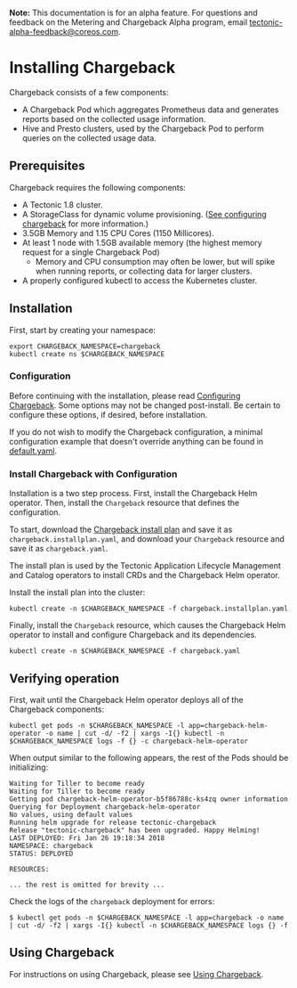 <br>
<div class="alert alert-info" role="alert">
<i class="fa fa-exclamation-triangle"></i><b> Note:</b> This documentation is for an alpha feature. For questions and feedback on the Metering and Chargeback Alpha program, email <a href="mailto:tectonic-alpha-feedback@coreos.com">tectonic-alpha-feedback@coreos.com</a>.
</div>

# Installing Chargeback

Chargeback consists of a few components:

- A Chargeback Pod which aggregates Prometheus data and generates reports based
  on the collected usage information.
- Hive and Presto clusters, used by the Chargeback Pod to perform queries on the
  collected usage data.

## Prerequisites

Chargeback requires the following components:

- A Tectonic 1.8 cluster.
- A StorageClass for dynamic volume provisioning. ([See configuring chargeback][configuring-chargeback] for more information.)
- 3.5GB Memory and 1.15 CPU Cores (1150 Millicores).
- At least 1 node with 1.5GB available memory (the highest memory request for a single Chargeback Pod)
    - Memory and CPU consumption may often be lower, but will spike when running reports, or collecting data for larger clusters.
- A properly configured kubectl to access the Kubernetes cluster.

## Installation

First, start by creating your namespace:

```
export CHARGEBACK_NAMESPACE=chargeback
kubectl create ns $CHARGEBACK_NAMESPACE
```

### Configuration

Before continuing with the installation, please read [Configuring Chargeback][configuring-chargeback].
Some options may not be changed post-install. Be certain to configure these options, if desired, before installation.

If you do not wish to modify the Chargeback configuration, a minimal configuration example that doesn't override anything can be found in [default.yaml][default-config].

### Install Chargeback with Configuration

Installation is a two step process. First, install the Chargeback Helm operator. Then, install the `Chargeback` resource that defines the configuration.

To start, download the [Chargeback install plan][chargeback-installplan] and save it as `chargeback.installplan.yaml`, and download your `Chargeback` resource and save it as `chargeback.yaml`.

The install plan is used by the Tectonic Application Lifecycle Management and Catalog operators to install CRDs and the Chargeback Helm operator.

Install the install plan into the cluster:

```
kubectl create -n $CHARGEBACK_NAMESPACE -f chargeback.installplan.yaml
```

Finally, install the `Chargeback` resource, which causes the Chargeback Helm operator to install and configure Chargeback and its dependencies.

```
kubectl create -n $CHARGEBACK_NAMESPACE -f chargeback.yaml
```

## Verifying operation

First, wait until the Chargeback Helm operator deploys all of the Chargeback components:

```
kubectl get pods -n $CHARGEBACK_NAMESPACE -l app=chargeback-helm-operator -o name | cut -d/ -f2 | xargs -I{} kubectl -n $CHARGEBACK_NAMESPACE logs -f {} -c chargeback-helm-operator
```

When output similar to the following appears, the rest of the Pods should be initializing:

```
Waiting for Tiller to become ready
Waiting for Tiller to become ready
Getting pod chargeback-helm-operator-b5f86788c-ks4zq owner information
Querying for Deployment chargeback-helm-operator
No values, using default values
Running helm upgrade for release tectonic-chargeback
Release "tectonic-chargeback" has been upgraded. Happy Helming!
LAST DEPLOYED: Fri Jan 26 19:18:34 2018
NAMESPACE: chargeback
STATUS: DEPLOYED

RESOURCES:

... the rest is omitted for brevity ...
```

Check the logs of the `chargeback` deployment for errors:

```
$ kubectl get pods -n $CHARGEBACK_NAMESPACE -l app=chargeback -o name | cut -d/ -f2 | xargs -I{} kubectl -n $CHARGEBACK_NAMESPACE logs {} -f
```

## Using Chargeback

For instructions on using Chargeback, please see [Using Chargeback][using-chargeback].


[chargeback-installplan]: ../manifests/alm/chargeback.installplan.yaml
[default-config]: ../manifests/chargeback-config/default.yaml
[using-chargeback]: using-chargeback.md
[configuring-chargeback]: chargeback-config.md
